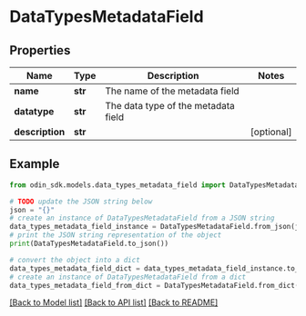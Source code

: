 # DataTypesMetadataField


## Properties

Name | Type | Description | Notes
------------ | ------------- | ------------- | -------------
**name** | **str** | The name of the metadata field | 
**datatype** | **str** | The data type of the metadata field | 
**description** | **str** |  | [optional] 

## Example

```python
from odin_sdk.models.data_types_metadata_field import DataTypesMetadataField

# TODO update the JSON string below
json = "{}"
# create an instance of DataTypesMetadataField from a JSON string
data_types_metadata_field_instance = DataTypesMetadataField.from_json(json)
# print the JSON string representation of the object
print(DataTypesMetadataField.to_json())

# convert the object into a dict
data_types_metadata_field_dict = data_types_metadata_field_instance.to_dict()
# create an instance of DataTypesMetadataField from a dict
data_types_metadata_field_from_dict = DataTypesMetadataField.from_dict(data_types_metadata_field_dict)
```
[[Back to Model list]](../README.md#documentation-for-models) [[Back to API list]](../README.md#documentation-for-api-endpoints) [[Back to README]](../README.md)


